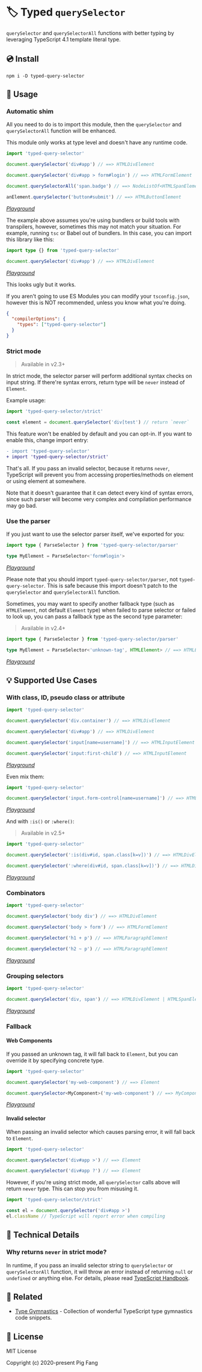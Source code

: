 # 🏷 Typed `querySelector`

`querySelector` and `querySelectorAll` functions with better typing
by leveraging TypeScript 4.1 template literal type.

## 💿 Install

```
npm i -D typed-query-selector
```

## 🍉 Usage

### Automatic shim

All you need to do is to import this module,
then the `querySelector` and `querySelectorAll` function will be enhanced.

This module only works at type level and doesn't have any runtime code.

```typescript
import 'typed-query-selector'

document.querySelector('div#app') // ==> HTMLDivElement

document.querySelector('div#app > form#login') // ==> HTMLFormElement

document.querySelectorAll('span.badge') // ==> NodeListOf<HTMLSpanElement>

anElement.querySelector('button#submit') // ==> HTMLButtonElement
```

*[Playground](https://www.typescriptlang.org/play?#code/JYWwDg9gTgLgBAchgTzAUwCYFoCOBXNKZLAZzQBs0BjGaBAKHowirxDQDsYA6fQ5AMoVqtKAAoEGYADcAxAEMwYBAEo4AenVwAvNoB8cABIAVALIAZACIyAopXZdGzVg558iQyjWgSpcxWBwBgBm0CCy5BAA5sAcqhpaugYmFgBiYXZork4sbJxuBB7C3lAAguTkEiRg8hzcAEbyGFFo8Zo6+nAAchAYaObAJDAA8sEAPCnmAjUcma56TtTk8lBocJTwtXP5AFxGZubbjvRb9vm8hYLFohL1eDC0HLIkePUgwDBtiZ2TAEL3jyOMHoQA)*

The example above assumes you're using bundlers or build tools with transpilers,
however, sometimes this may not match your situation.
For example, running `tsc` or Babel out of bundlers.
In this case, you can import this library like this:

```typescript
import type {} from 'typed-query-selector'

document.querySelector('div#app') // ==> HTMLDivElement
```

*[Playground](https://www.typescriptlang.org/play?#code/JYWwDg9gTgLgBDAnmApnA3gXzgMyhEOAciVQBMBaARwFcUpEKBnFAGxQGMZoiAoXshA40QKAHYwAdLXqIAym07coACiJlgANwDEAQzBgiASjgB6U3AC8lgHxwAEgBUAsgBkAIloCi7URKA)*

This looks ugly but it works.

If you aren't going to use ES Modules you can modify your `tsconfig.json`,
however this is NOT recommended, unless you know what you're doing.

```json
{
  "compilerOptions": {
    "types": ["typed-query-selector"]
  }
}
```

### Strict mode

> Available in v2.3+

In strict mode, the selector parser will perform additional syntax checks on input string.
If there're syntax errors, return type will be `never` instead of `Element`.

Example usage:

```ts
import 'typed-query-selector/strict'

const element = document.querySelector('div[test') // return `never`
```

This feature won't be enabled by default and you can opt-in.
If you want to enable this, change import entry:

```diff
- import 'typed-query-selector'
+ import 'typed-query-selector/strict'
```

That's all. If you pass an invalid selector,
because it returns `never`, TypeScript will prevent you from
accessing properties/methods on element or using element at somewhere.

Note that it doesn't guarantee that it can detect every kind of syntax errors,
since such parser will become very complex and compilation performance may go bad.

### Use the parser

If you just want to use the selector parser itself, we've exported for you:

```typescript
import type { ParseSelector } from 'typed-query-selector/parser'

type MyElement = ParseSelector<'form#login'>
```

*[Playground](https://www.typescriptlang.org/play?#code/JYWwDg9gTgLgBDAnmApnA3nACgQygZxQGUUAbFAYxmjgF84AzKCEOAciVQBMBaARwCuKKIh6FyVaAHoweQlDYAoRZzQBZRAFFyIFADt4AXmxziZStSgAeNg2ggAxKQgBzYHrYA+IA)*

Please note that you should import `typed-query-selector/parser`, not `typed-query-selector`.
This is safe because this import doesn't patch to the `querySelector` and `querySelectorAll` function.

Sometimes, you may want to specify another fallback type (such as `HTMLElement`, not default `Element` type)
when failed to parse selector or failed to look up, you can pass a fallback type as the second type parameter:

> Available in v2.4+

```ts
import type { ParseSelector } from 'typed-query-selector/parser'

type MyElement = ParseSelector<'unknown-tag', HTMLElement> // ==> HTMLElement
```

*[Playground](https://www.typescriptlang.org/play?#code/JYWwDg9gTgLgBDAnmApnA3nACgQygZxQGUUAbFAYxmjgF84AzKCEOAciVQBMBaARwCuKKIh6FyVaAHoweQlDYAoRZzQBZRAFFyIFADt4AXmxziZStSgAeNgL0BrPRADuenjBwBzNgBo4ACQAVNQAZbRRdAwA+OCkpOENDGKDQ8MiYIA)*

## 💡 Supported Use Cases

### With class, ID, pseudo class or attribute

```typescript
import 'typed-query-selector'

document.querySelector('div.container') // ==> HTMLDivElement

document.querySelector('div#app') // ==> HTMLDivElement

document.querySelector('input[name=username]') // ==> HTMLInputElement

document.querySelector('input:first-child') // ==> HTMLInputElement
```

*[Playground](https://www.typescriptlang.org/play?#code/JYWwDg9gTgLgBAchgTzAUwCYFoCOBXNKZLAZzQBs0BjGaBAKHowirxDQDsYA6fQ5AMoVqtKAAoEGYADduVCFwCGwDoQQBKOAHotcALx6AfHAASAFQCyAGQAiMgKKV2XRs1bOefIkMo1oEqWkAYkUwMA1tXQNjc2s7aUc0D1cWNk5PAm9hP3EEFTA8GABtDkV2PTwyKFL2AF0InX0jU0srAEkOAphE5KZUj15MwWzRCXzCgC4AM2AoEhgsKgALYHIMBqjm2PbOwp70oA)*

Even mix them:

```typescript
import 'typed-query-selector'

document.querySelector('input.form-control[name=username]') // ==> HTMLInputElement
```

*[Playground](https://www.typescriptlang.org/play?#code/JYWwDg9gTgLgBAchgTzAUwCYFoCOBXNKZLAZzQBs0BjGaBAKHowirxDQDsYA6fQ5AMoVqtKAAoEwDmDw8AZtBBYqELlAjkA2hwCG7ALx4yUXewC6CAJRwA9Dbj79APjgAJACoBZADIBJabIAopTsXEA)*

And with `:is()` or `:where()`:

> Available in v2.5+

```typescript
import 'typed-query-selector'

document.querySelector(':is(div#id, span.class[k=v])') // ==> HTMLDivElement | HTMLSpanElement

document.querySelector(':where(div#id, span.class[k=v])') // ==> HTMLDivElement | HTMLSpanElement
```

*[Playground](https://www.typescriptlang.org/play?#code/JYWwDg9gTgLgBAchgTzAUwCYFoCOBXNKZLAZzQBs0BjGaBAKHowirxDQDsYA6fQ5AMoVqtKAAoEALmAkxGYADcAxMAwAaOCTABDDtyrltJEgG0A1gF4FAXQCUCW3AD0TuBYsA+OAAkAKgFkAGQARRQBRSnYuOAAfHwDAgR0OCLQomEZmVnTeAiIhShpoCUkAdwALQjQ5RRV1TWT9Q2NzKzsHZ1d3Lz8g0IVU9Nj4oKTdQc4YIA)*

### Combinators

```typescript
import 'typed-query-selector'

document.querySelector('body div') // ==> HTMLDivElement

document.querySelector('body > form') // ==> HTMLFormElement

document.querySelector('h1 + p') // ==> HTMLParagraphElement

document.querySelector('h2 ~ p') // ==> HTMLParagraphElement
```

*[Playground](https://www.typescriptlang.org/play?#code/JYWwDg9gTgLgBAchgTzAUwCYFoCOBXNKZLAZzQBs0BjGaBAKHowirxDQDsYA6fQ5AMoVqtKAAoEAIwgZkcDMABuCAJRwA9OrgBebQD44ACQAqAWQAyAESUBRSuy6NmrBzz5EhlGtAnTZcAwAzaBBVDS1dAxMLADEQuzRXJxY2TjcCD2FvcQQACwBGOABqODAwzR19IzNzAAUAQyh6gHMmsFyEpKYU114MwSzRCVyAJjgAP1LyiKrousaWto77NKA)*

### Grouping selectors

```typescript
import 'typed-query-selector'

document.querySelector('div, span') // ==> HTMLDivElement | HTMLSpanElement
```

*[Playground](https://www.typescriptlang.org/play?#code/JYWwDg9gTgLgBAchgTzAUwCYFoCOBXNKZLAZzQBs0BjGaBAKHowirxDQDsYA6fQ5AMoVqtKAAoEGYADcANHBJgAhhwQBKOAHpNcALy6AfHAASAFQCyAGQAiMgKKV2XOAB8TFywOUcHaJzCA)*

### Fallback

#### Web Components

If you passed an unknown tag, it will fall back to `Element`,
but you can override it by specifying concrete type.

```typescript
import 'typed-query-selector'

document.querySelector('my-web-component') // ==> Element

document.querySelector<MyComponent>('my-web-component') // ==> MyComponent
```

*[Playground](https://www.typescriptlang.org/play?#code/JYWwDg9gTgLgBAchgTzAUwCYFoCOBXNKZLAZzQBs0BjGaBAKHo2vIEMo04q2SS4BZZAGEI4CADs04+GgAeMKRj4AJACr8AMgFFKIKfADeAX0YYIVPHukA6fIWQBlCtVpQAFAhDEA7mgBGWFSikJLSCACUcAD0UXAAvHEAfHA6aFYwpuaW+rYERE6UNNAAPIIiYqEwiR5eWL4BQRX6EdGxCcllwRL6QA)*

#### Invalid selector

When passing an invalid selector which causes parsing error,
it will fall back to `Element`.

```typescript
import 'typed-query-selector'

document.querySelector('div#app >') // ==> Element

document.querySelector('div#app ?') // ==> Element
```

However, if you're using strict mode,
all `querySelector` calls above will return `never` type.
This can stop you from misusing it.

```ts
import 'typed-query-selector/strict'

const el = document.querySelector('div#app >')
el.className // TypeScript will report error when compiling
```

## 🔩 Technical Details

### Why returns `never` in strict mode?

In runtime, if you pass an invalid selector string to `querySelector` or
`querySelectorAll` function, it will throw an error instead of returning
`null` or `undefined` or anything else.
For details, please read [TypeScript Handbook](https://www.typescriptlang.org/docs/handbook/basic-types.html#never).

## 🔗 Related

- [Type Gymnastics](https://github.com/g-plane/type-gymnastics) - Collection of wonderful TypeScript type gymnastics code snippets.

## 📃 License

MIT License

Copyright (c) 2020-present Pig Fang
